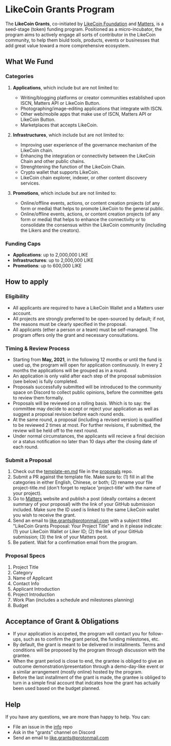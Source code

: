 # LikeCoin Grants Program

The **LikeCoin Grants**, co-initiated by [LikeCoin Foundation](https://like.co) and [Matters](https://matters.news), is a seed-stage (token) funding program. Positioned as a micro-incubator, the program aims to actively engage all sorts of contributor in the LikeCoin community, to help them biuld tools, products, events or businesses that add great value toward a more comprehensive ecosystem.


## What We Fund

### Categories

1. **Applications**, which include but are not limited to:
    * Writing/blogging platforms or creator communities established upon ISCN, Matters API or LikeCoin Button.
    * Photographing/image-editing applications that integrate with ISCN.
    * Other web/mobile apps that make use of ISCN, Matters API or LikeCoin Button.
    * Marketplaces that accepts LikeCoin.

2. **Infrastructures**, which include but are not limited to:
    * Improving user experience of the governance mechanism of the LikeCoin chain.
    * Enhancing the integration or connectivity between the LikeCoin Chain and other public chains.
    * Strenghtening the function of the LikeCoin Chain.
    * Crypto wallet that supports LikeCoin.
    * LikeCoin chain explorer, indexer, or other content discovery services.

3. **Promotions**, which include but are not limited to:

    * Online/offline events, actions, or content creation projects (of any form or media) that helps to promote LikeCoin to the general public.
    * Online/offline events, actions, or content creation projects (of any form or media) that helps to enhance the connectivity or to consolidate the consensus within the LikeCoin community (including the Likers and the creators).

### Funding Caps

* **Applications**: up to 2,000,000 LIKE
* **Infrastructures**: up to 2,000,000 LIKE
* **Promotions**: up to 600,000 LIKE


## How to apply

### Eligibility

* All applicants are required to have a LikeCoin Wallet and a Matters user account.
* All projects are strongly preferred to be open-sourced by default; if not, the reasons must be clearly specified in the proposal.
* All applicants (ether a person or a team) must be self-managed. The program offers only the grant and necessary consultations.

### Timing & Review Process

* Starting from **May, 2021**, in the following 12 months or until the fund is used up, the program will open for application continuously. In every 2 months the applications will be grouped as in a round. 
* An application is only valid after each step of the proposal submission (see below) is fully completed. 
* Proposals successfully submitted will be introduced to the community space on Discord to collect public opinions, before the committee gets to review them formally.
* Proposals will be reviewed on a rolling basis. Which is to say: the committee may decide to accept or reject your application as well as suggest a proposal revision before each round ends.
* At the same round, a proposal (including a revised version) is qualified to be reviewed 2 times at most. For further revisions, if submitted, the review will be held off to the next round.
* Under normal circumstances, the applicants will recieve a final decision or a status notification no later than 10 days after the closing date of each round.

### Submit a Proposal

1. Check out the [template-en.md](https://github.com/likegrants/proposals/blob/main/template-en.md) file in the [proposals](https://github.com/likegrants/proposals) repo. 
2. Submit a PR against the template file. Make sure to: (1) fill in all the categories in either English, Chinese, or both; (2) rename your file project-title.md (don't forget to replace 'project-title' with the name of your project).
4. Go to [Matters](https://matters.news) website and publish a post (ideally contains a decent summary of your proposal) with the link of your GitHub submission included. Make sure the ID used is linked to the same LikeCoin wallet you wish to receive the grant.
5. Send an email to like.grants@protonmail.com with a subject titled "LikeCoin Grants Proposal: Your Project Title" and in it please indicate: (1) your LikeCoin Wallet or Liker ID; (2) the link of your GitHub submission; (3) the link of your Matters post.
6. Be patient. Wait for a confirmation email from the program.

### Proposal Specs

1. Project Title
2. Category
3. Name of Applicant
4. Contact Info
5. Applicant Introduction
6. Project Introduction
7. Work Plan (includes a schedule and milestones planning)
8. Budget


## Acceptance of Grant & Obligations

* If your application is accpeted, the program will contact you for follow-ups, such as to confirm the grant period, the funding milestones, etc. 
* By default, the grant is meant to be delivered in installments. Terms and conditions will be proposed by the program through discussion with the grantee. 
* When the grant period is close to end, the grantee is obliged to give an outcome demonstration/presentation through a demo-day-like event or a similar arrangement (mostly online) hosted by the program.
* Before the last installment of the grant is made, the grantee is obliged to turn in a simple final account that indcates how the grant has actually been used based on the budget planned.


## Help

If you have any questions, we are more than happy to help. You can:

* File an issue in the [info](https://github.com/likegrants/info) repo
* Ask in the "grants" channel on Discord
* Send an email to like.grants@protonmail.com
